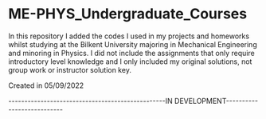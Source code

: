 # ME-PHYS_Undergraduate_Courses
In this repository I added the codes I used in my projects and homeworks whilst studying at the Bilkent University majoring in Mechanical Engineering and minoring in Physics. I did not include the assignments that only require introductory level knowledge and I only included my original solutions, not group work or instructor solution key.

Created in 05/09/2022

-------------------------------------------------IN DEVELOPMENT---------------------------


